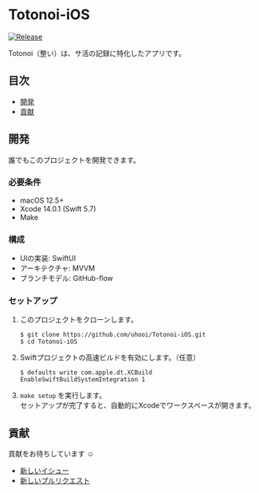 # Totonoi-iOS

[![Release](https://img.shields.io/github/v/release/uhooi/Totonoi-iOS)](https://github.com/uhooi/Totonoi-iOS/releases/latest)

Totonoi（整い）は、サ活の記録に特化したアプリです。

## 目次

- [開発](#開発)
- [貢献](#貢献)

## 開発

誰でもこのプロジェクトを開発できます。

### 必要条件

- macOS 12.5+
- Xcode 14.0.1 (Swift 5.7)
- Make

### 構成

- UIの実装: SwiftUI
- アーキテクチャ: MVVM
- ブランチモデル: GitHub-flow

### セットアップ

1. このプロジェクトをクローンします。  
    ```shell
    $ git clone https://github.com/uhooi/Totonoi-iOS.git
    $ cd Totonoi-iOS
    ```

2. Swiftプロジェクトの高速ビルドを有効にします。（任意）  
    ```shell
    $ defaults write com.apple.dt.XCBuild EnableSwiftBuildSystemIntegration 1
    ```

3. `make setup` を実行します。  
セットアップが完了すると、自動的にXcodeでワークスペースが開きます。

## 貢献

貢献をお待ちしています :relaxed:

- [新しいイシュー](https://github.com/uhooi/Totonoi-iOS/issues/new)
- [新しいプルリクエスト](https://github.com/uhooi/Totonoi-iOS/compare)
